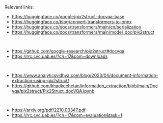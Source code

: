 Relevant links:

- https://huggingface.co/google/pix2struct-docvqa-base
- https://huggingface.co/blog/convert-transformers-to-onnx
- https://huggingface.co/docs/transformers/main/en/serialization
- https://huggingface.co/docs/transformers/main/model_doc/pix2struct

<br>

- https://github.com/google-research/pix2struct#docvqa
- https://rrc.cvc.uab.es/?ch=17&com=downloads

<br>

- https://www.analyticsvidhya.com/blog/2023/04/document-information-extraction-using-pix2struct/
- https://github.com/khadkechetan/information_extraction/blob/main/Docvqa/pix2struct/Pix2Struct_docVQA.ipynb

<br>

- https://arxiv.org/pdf/2210.03347.pdf
- https://rrc.cvc.uab.es/?ch=17&com=evaluation&task=1